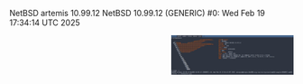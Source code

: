 NetBSD artemis 10.99.12 NetBSD 10.99.12 (GENERIC) #0: Wed Feb 19 17:34:14 UTC 2025




<a href="https://github.com/ChefIronBelly/NetBSD/blob/master/moneyshot.jpg"><img src="https://github.com/ChefIronBelly/NetBSD/blob/master/moneyshot.jpg" width="43%" align="right"></a>
